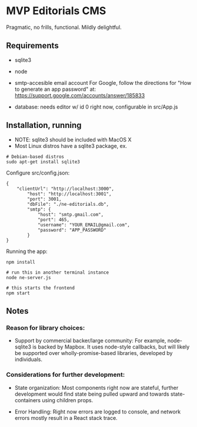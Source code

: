 # MVP Editorials CMS 

Pragmatic, no frills, functional. Mildly delightful.

## Requirements

- sqlite3
- node
- smtp-accesible email account
For Google, follow the directions for "How to generate an app password" at: https://support.google.com/accounts/answer/185833

- database: needs editor w/ id 0 right now, configurable in src/App.js

## Installation, running

- NOTE: sqlite3 should be included with MacOS X
- Most Linux distros have a sqlite3 package, ex.

```
# Debian-based distros
sudo apt-get install sqlite3
```

Configure src/config.json:

```
{
    "clientUrl": "http://localhost:3000",
        "host": "http://localhost:3001",
        "port": 3001,
        "dbFile": "./ne-editorials.db",
        "smtp": {
            "host": "smtp.gmail.com",
            "port": 465,
            "username": "YOUR_EMAIL@gmail.com",
            "password": "APP_PASSWORD"
        }
}
```

Running the app:

```
npm install

# run this in another terminal instance
node ne-server.js 

# this starts the frontend
npm start
```

## Notes

### Reason for library choices:

- Support by commercial backer/large community: 
For example, node-sqlite3 is backed by Mapbox.  It uses node-style callbacks, but will likely be supported over wholly-promise-based libraries, developed by individuals. 

### Considerations for further development:

- State organization:
Most components right now are stateful, further development would find state being pulled upward and towards state-containers using children props.  

- Error Handling:
Right now errors are logged to console, and network errors mostly result in a React stack trace. 

